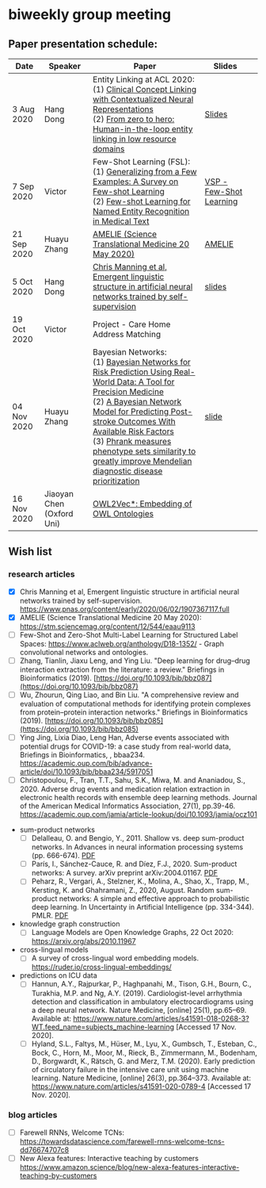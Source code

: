 # biweekly group meeting

## Paper presentation schedule:

| Date       | Speaker   | Paper                                                                                                                                              | Slides |   |
|------------|-----------|----------------------------------------------------------------------------------------------------------------------------------------------------|--------|---|
| 3 Aug 2020 | Hang Dong | Entity Linking at ACL 2020:<br>(1) [Clinical Concept Linking with Contextualized Neural Representations](https://www.aclweb.org/anthology/2020.acl-main.760/)<br>(2) [From zero to hero: Human-in-the-loop entity linking in low resource domains](https://www.aclweb.org/anthology/2020.acl-main.624/) | [Slides](https://drive.google.com/file/d/1h4MjOoxM-lCj7s4OfNQfnLiIib_GjFeA/view?usp=sharing)       |   |
| 7 Sep 2020 |  Victor         | Few-Shot Learning (FSL):<br>(1) [Generalizing from a Few Examples: A Survey on Few-shot Learning](https://doi.org/10.1145/3386252)  <br>(2) [Few-shot Learning for Named Entity Recognition in Medical Text](https://arxiv.org/abs/1811.05468)  |  [VSP - Few-Shot Learning](https://uoe-my.sharepoint.com/:p:/g/personal/vsuarez_ed_ac_uk/EUc8_cAc7-FMtK6-pEaQ9LQBY1-Q5qWHythEBVzuK4TJKg?e=osbO9F)    |   |
| 21 Sep 2020  |    Huayu Zhang       |        [AMELIE (Science Translational Medicine  20 May 2020)](https://stm.sciencemag.org/content/12/544/eaau9113)                                                                                                                                           |    [AMELIE](https://drive.google.com/file/d/193wSqxZSmPEqgy1gejFul8U_f4dK4Iay/view?usp=sharing)     |   |
| 5 Oct 2020  |    Hang Dong       | [Chris Manning et al, Emergent linguistic structure in artificial neural networks trained by self-supervision]( https://www.pnas.org/content/early/2020/06/02/1907367117.full)                                                                                                                                                  | [slides](https://drive.google.com/file/d/1l7bRMsMLxnwLL2afLiy3CpH9Kp7scNgr/view?usp=sharing)   |   |
| 19 Oct 2020 | Victor | Project - Care Home Address Matching | | |
| 04 Nov 2020 | Huayu Zhang | Bayesian Networks: <br> (1) [Bayesian Networks for Risk Prediction Using Real-World Data: A Tool for Precision Medicine](https://www.sciencedirect.com/science/article/pii/S1098301519300579?via%3Dihub) <br> (2) [A Bayesian Network Model for Predicting Post-stroke Outcomes With Available Risk Factors](https://www.frontiersin.org/articles/10.3389/fneur.2018.00699/full)<br> (3) [Phrank measures phenotype sets similarity to greatly improve Mendelian diagnostic disease prioritization](https://www.nature.com/articles/s41436-018-0072-y#Sec1)| [slide](https://drive.google.com/file/d/11DyVszV5qapXlPVtuikMqi_ZS7BlUe5e/view?usp=sharing)|
| 16 Nov 2020 | Jiaoyan Chen (Oxford Uni) | [OWL2Vec*: Embedding of OWL Ontologies](https://arxiv.org/abs/2009.14654) | |

## Wish list
### research articles
- [x] Chris Manning et al, Emergent linguistic structure in artificial neural networks trained by self-supervision. https://www.pnas.org/content/early/2020/06/02/1907367117.full
- [x] AMELIE (Science Translational Medicine  20 May 2020): https://stm.sciencemag.org/content/12/544/eaau9113
- [ ] Few-Shot and Zero-Shot Multi-Label Learning for Structured Label Spaces: https://www.aclweb.org/anthology/D18-1352/ - Graph convolutional networks and ontologies.
- [ ] Zhang, Tianlin, Jiaxu Leng, and Ying Liu. "Deep learning for drug–drug interaction extraction from the literature: a review." Briefings in Bioinformatics (2019). [https://doi.org/10.1093/bib/bbz087](https://doi.org/10.1093/bib/bbz087)
- [ ] Wu, Zhourun, Qing Liao, and Bin Liu. "A comprehensive review and evaluation of computational methods for identifying protein complexes from protein–protein interaction networks." Briefings in Bioinformatics (2019). [https://doi.org/10.1093/bib/bbz085](https://doi.org/10.1093/bib/bbz085)
- [ ] Ying Jing, Lixia Diao, Leng Han, Adverse events associated with potential drugs for COVID-19: a case study from real-world data, Briefings in Bioinformatics, , bbaa234. https://academic.oup.com/bib/advance-article/doi/10.1093/bib/bbaa234/5917051
- [ ] Christopoulou, F., Tran, T.T., Sahu, S.K., Miwa, M. and Ananiadou, S., 2020. Adverse drug events and medication relation extraction in electronic health records with ensemble deep learning methods. Journal of the American Medical Informatics Association, 27(1), pp.39-46. https://academic.oup.com/jamia/article-lookup/doi/10.1093/jamia/ocz101
- sum-product networks
   - [ ] Delalleau, O. and Bengio, Y., 2011. Shallow vs. deep sum-product networks. In Advances in neural information processing systems (pp. 666-674). [PDF](https://papers.nips.cc/paper/4350-shallow-vs-deep-sum-product-networks.pdf)
   - [ ] París, I., Sánchez-Cauce, R. and Díez, F.J., 2020. Sum-product networks: A survey. arXiv preprint arXiv:2004.01167. [PDF](https://arxiv.org/pdf/2004.01167.pdf)
   - [ ] Peharz, R., Vergari, A., Stelzner, K., Molina, A., Shao, X., Trapp, M., Kersting, K. and Ghahramani, Z., 2020, August. Random sum-product networks: A simple and effective approach to probabilistic deep learning. In Uncertainty in Artificial Intelligence (pp. 334-344). PMLR. [PDF](http://proceedings.mlr.press/v115/peharz20a/peharz20a.pdf)
- knowledge graph construction
   - [ ] Language Models are Open Knowledge Graphs, 22 Oct 2020: https://arxiv.org/abs/2010.11967
- cross-lingual models
   - [ ] A survey of cross-lingual word embedding models. https://ruder.io/cross-lingual-embeddings/
- predictions on ICU data
   - [ ] Hannun, A.Y., Rajpurkar, P., Haghpanahi, M., Tison, G.H., Bourn, C., Turakhia, M.P. and Ng, A.Y. (2019). Cardiologist-level arrhythmia detection and classification in ambulatory electrocardiograms using a deep neural network. Nature Medicine, [online] 25(1), pp.65–69. Available at: https://www.nature.com/articles/s41591-018-0268-3?WT.feed_name=subjects_machine-learning [Accessed 17 Nov. 2020].
   - [ ] Hyland, S.L., Faltys, M., Hüser, M., Lyu, X., Gumbsch, T., Esteban, C., Bock, C., Horn, M., Moor, M., Rieck, B., Zimmermann, M., Bodenham, D., Borgwardt, K., Rätsch, G. and Merz, T.M. (2020). Early prediction of circulatory failure in the intensive care unit using machine learning. Nature Medicine, [online] 26(3), pp.364–373. Available at: https://www.nature.com/articles/s41591-020-0789-4 [Accessed 17 Nov. 2020].
 
### blog articles
- [ ] Farewell RNNs, Welcome TCNs: https://towardsdatascience.com/farewell-rnns-welcome-tcns-dd76674707c8 
- [ ] New Alexa features: Interactive teaching by customers https://www.amazon.science/blog/new-alexa-features-interactive-teaching-by-customers
